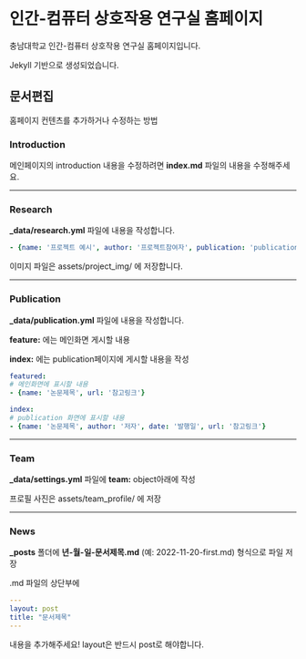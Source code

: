 # 인간-컴퓨터 상호작용 연구실 홈페이지

충남대학교 인간-컴퓨터 상호작용 연구실 홈페이지입니다.

Jekyll 기반으로 생성되었습니다.

## 문서편집
홈페이지 컨텐츠를 추가하거나 수정하는 방법

### Introduction
메인페이지의 introduction 내용을 수정하려면 **index.md** 파일의 내용을 수정해주세요.

* * *

### Research
**_data/research.yml** 파일에 내용을 작성합니다.

```yml
- {name: '프로젝트 예시', author: '프로젝트참여자', publication: 'publication', url: '참고 링크', image: '이미지 파일 경로'}
```

이미지 파일은 assets/project_img/ 에 저장합니다.

* * *

### Publication
**_data/publication.yml** 파일에 내용을 작성합니다.

**feature:** 에는 메인화면 게시할 내용

**index:** 에는 publication페이지에 게시할 내용을 작성

```yml
featured:
# 메인화면에 표시할 내용
- {name: '논문제목', url: '참고링크'}

index:
# publication 화면에 표시할 내용
- {name: '논문제목', author: '저자', date: '발행일', url: '참고링크'}
```

* * *

### Team
**_data/settings.yml** 파일에 **team:** object아래에 작성

프로필 사진은 assets/team_profile/ 에 저장

* * *

### News
**_posts** 폴더에 **년-월-일-문서제목.md** (예: 2022-11-20-first.md) 형식으로 파일 저장

.md 파일의 상단부에

```yml
---
layout: post
title: "문서제목"
---
```

내용을 추가해주세요! layout은 반드시 post로 해야합니다.
